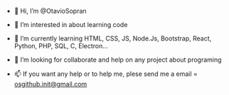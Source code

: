 
- 👋 Hi, I’m @OtavioSopran

- 👀 I’m interested in about learning code
- 🌱 I’m currently learning HTML, CSS, JS, Node.Js, Bootstrap, React, Python, PHP, SQL, C, Electron...
- 💞️ I’m looking for collaborate and help on any project about programing 
- 📫 If you want any help or to help me, plese send me a email = osgithub.init@gmail.com
